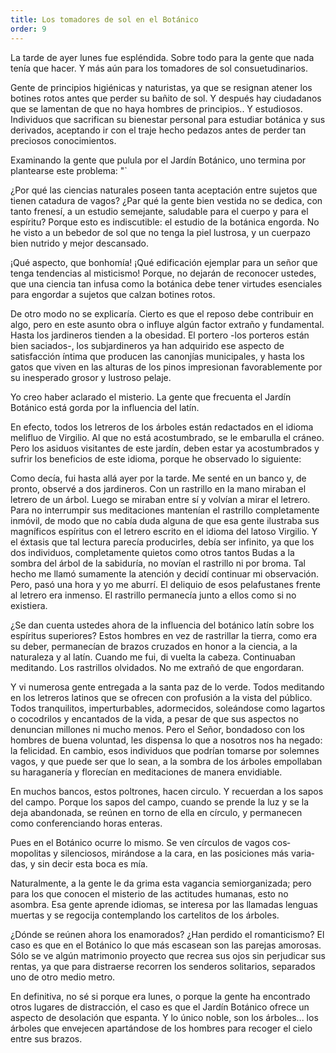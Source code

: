 ```yaml
---
title: Los tomadores de sol en el Botánico
order: 9
---
```


La tarde de ayer lunes fue espléndida. Sobre todo para la gente que nada tenía que hacer. Y más aún para los tomadores de sol consuetudina­rios.

Gente de principios higiénicas y naturistas, ya que se resignan ate­ner los botines rotos antes que perder su bañito de sol. Y después hay ciudadanos que se lamentan de que no haya hombres de principios.. Y es­tudiosos. Individuos que sacrifican su bienestar personal para estudiar bo­tánica y sus derivados, aceptando ir con el traje hecho pedazos antes de perder tan preciosos conocimientos.

Examinando la gente que pulula por el Jardín Botánico, uno termi­na por plantearse este problema:	"` 	

¿Por qué las ciencias naturales poseen tanta aceptación entre sujetos que tienen catadura de vagos? ¿Par qué la gente bien vestida no se dedi­ca, con tanto frenesí, a un estudio semejante, saludable para el cuerpo y para el espíritu? Porque esto es indiscutible: el estudio de la botánica engorda. No he visto a un bebedor de sol que no tenga la piel lustrosa, y un cuerpazo bien nutrido y mejor descansado.

¡Qué aspecto, que bonhomía! ¡Qué edificación ejemplar para un se­ñor que tenga tendencias al misticismo! Porque, no dejarán de reconocer ustedes, que una ciencia tan infusa como la botánica debe tener virtudes esenciales para engordar a sujetos que calzan botines rotos.

De otro modo no se explicaría. Cierto es que el reposo debe contri­buir en algo, pero en este asunto obra o influye algún factor extraño y fundamental. Hasta los jardineros tienden a la obesidad. El portero -los porteros están bien saciados-, los subjardineros ya han adquirido ese aspecto de satisfacción íntima que producen las canonjías municipa­les, y hasta los gatos que viven en las alturas de los pinos impresionan favorablemente por su inesperado grosor y lustroso pelaje.

Yo creo haber aclarado el misterio. La gente que frecuenta el Jardín Botánico está gorda por la influencia del latín.

En efecto, todos los letreros de los árboles están redactados en el idio­ma melifluo de Virgilio. Al que no está acostumbrado, se le embarulla el cráneo. Pero los asiduos visitantes de este jardín, deben estar ya acos­tumbrados y sufrir los beneficios de este idioma, porque he observado lo siguiente:

Como decía, fui hasta allá ayer por la tarde. Me senté en un banco y, de pronto, observé a dos jardineros. Con un rastrillo en la mano mira­ban el letrero de un árbol. Luego se miraban entre sí y volvían a mirar el letrero. Para no interrumpir sus meditaciones mantenían el rastrillo com­pletamente inmóvil, de modo que no cabía duda alguna de que esa gente ilustraba sus magníficos espíritus con el letrero escrito en el idioma del latoso Virgilio. Y el éxtasis que tal lectura parecía producirles, debía ser infinito, ya que los dos individuos, completamente quietos como otros tantos Budas a la sombra del árbol de la sabiduría, no movían el rastrillo ni por broma. Tal hecho me llamó sumamente la atención y decidí conti­nuar mi observación. Pero, pasó una hora y yo me aburrí. El deliquio de esos pelafustanes frente al letrero era inmenso. El rastrillo permanecía junto a ellos como si no existiera.

¿Se dan cuenta ustedes ahora de la influencia del botánico latín so­bre los espíritus superiores? Estos hombres en vez de rastrillar la tierra, como era su deber, permanecían de brazos cruzados en honor a la cien­cia, a la naturaleza y al latín. Cuando me fui, di vuelta la cabeza. Conti­nuaban meditando. Los rastrillos olvidados. No me extrañó de que en­gordaran.

Y vi numerosa gente entregada a la santa paz de lo verde. Todos me­ditando en los letreros latinos que se ofrecen con profusión a la vista del público. Todos tranquilitos, imperturbables, adormecidos, soleándose co­mo lagartos o cocodrilos y encantados de la vida, a pesar de que sus as­pectos no denuncian millones ni mucho menos. Pero el Señor, bondado­so con los hombres de buena voluntad, les dispensa lo que a nosotros nos ha negado: la felicidad. En cambio, esos individuos que podrían tomarse por solemnes vagos, y que puede ser que lo sean, a la sombra de los árbo­les empollaban su haraganería y florecían en meditaciones de manera en­vidiable.

En muchos bancos, estos poltrones, hacen circulo. Y recuerdan a los sapos del campo. Porque los sapos del campo, cuando se prende la luz y se la deja abandonada, se reúnen en torno de ella en círculo, y perma­necen como conferenciando horas enteras.

Pues en el Botánico ocurre lo mismo. Se ven círculos de vagos cos­mopolitas y silenciosos, mirándose a la cara, en las posiciones más varia­das, y sin decir esta boca es mía.

Naturalmente, a la gente le da grima esta vagancia semiorganizada; pero para los que conocen el misterio de las actitudes humanas, esto no asombra. Esa gente aprende idiomas, se interesa por las llamadas lenguas muertas y se regocija contemplando los cartelitos de los árboles.

¿Dónde se reúnen ahora los enamorados? ¿Han perdido el romanti­cismo? El caso es que en el Botánico lo que más escasean son las parejas amorosas. Sólo se ve algún matrimonio proyecto que recrea sus ojos sin perjudicar sus rentas, ya que para distraerse recorren los senderos solita­rios, separados uno de otro medio metro.

En definitiva, no sé si porque era lunes, o porque la gente ha encon­trado otros lugares de distracción, el caso es que el Jardín Botánico ofre­ce un aspecto de desolación que espanta. Y lo único noble, son los árbo­les... los árboles que envejecen apartándose de los hombres para recoger el cielo entre sus brazos.
